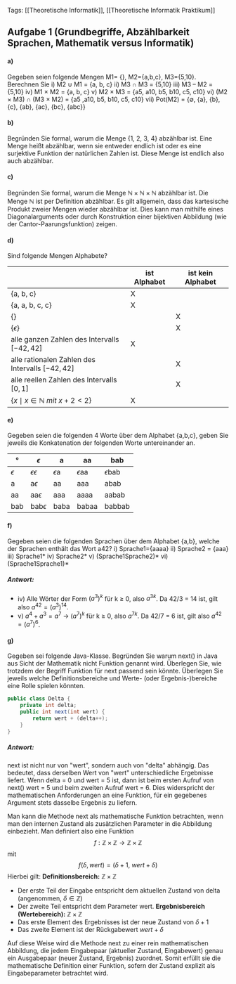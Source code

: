 Tags: [[Theoretische Informatik]], [[Theoretische Informatik Praktikum]]

## Aufgabe 1 (Grundbegriffe, Abzählbarkeit Sprachen, Mathematik versus Informatik)

#### a) 
Gegeben seien folgende Mengen M1= {}, M2={a,b,c}, M3={5,10}. Berechnen Sie
	i) M2 $\cup$ M1 = {a, b, c}
	ii) M3 $\cap$ M3 = {5,10}
	iii) M3 – M2 = {5,10}
	iv) M1 $\times$ M2 = {a, b, c}
	v) M2 $\times$ M3 = {a5, a10, b5, b10, c5, c10}
	vi) (M2 $\times$ M3) $\cap$ (M3 $\times$ M2) = {a5 ,a10, b5, b10, c5, c10}
	vii) Pot(M2) = {$\emptyset$, {a}, {b}, {c}, {ab}, {ac}, {bc}, {abc}}

#### b) 
Begründen Sie formal, warum die Menge {1, 2, 3, 4} abzählbar ist.
	Eine Menge heißt abzählbar, wenn sie entweder endlich ist oder es eine surjektive Funktion der natürlichen Zahlen ist. Diese Menge ist endlich also auch abzählbar.

#### c) 
Begründen Sie formal, warum die Menge $\mathbb{N}\times\mathbb{N}\times\mathbb{N}$ abzählbar ist.
	Die Menge $\mathbb{N}$ ist per Definition abzählbar. Es gilt allgemein, dass das kartesische Produkt zweier Mengen wieder abzählbar ist. Dies kann man mithilfe eines Diagonalarguments oder durch Konstruktion einer bijektiven Abbildung (wie der Cantor-Paarungsfunktion) zeigen.

#### d) 
Sind folgende Mengen Alphabete?

|                                                   | ist Alphabet | ist kein Alphabet |
| ------------------------------------------------- | ------------ | ----------------- |
| {a, b, c}                                         | X            |                   |
| {a, a, b, c, c}                                   | X            |                   |
| {}                                                |              | X                 |
| {$\epsilon$}                                      |              | X                 |
| alle ganzen Zahlen des Intervalls $[-42, 42]$     | X            |                   |
| alle rationalen Zahlen des Intervalls $[-42, 42]$ |              | X                 |
| alle reellen Zahlen des Intervalls $[0,1]$        |              | X                 |
| $\{x \mid x \in \mathbb{N}\ mit \ x+2 < 2 \}$     | X            |                   |
#### e) 
Gegeben seien die folgenden 4 Worte über dem Alphabet {a,b,c}, geben Sie jeweils die
Konkatenation der folgenden Worte untereinander an.

| °          | $\epsilon$         | a           | aa           | bab           |
| ---------- | ------------------ | ----------- | ------------ | ------------- |
| $\epsilon$ | $\epsilon\epsilon$ | $\epsilon$a | $\epsilon$aa | $\epsilon$bab |
| a          | a$\epsilon$        | aa          | aaa          | abab          |
| aa         | aa$\epsilon$       | aaa         | aaaa         | aabab         |
| bab        | bab$\epsilon$      | baba        | babaa        | babbab        |
#### f) 
Gegeben seien die folgenden Sprachen über dem Alphabet {a,b}, welche der Sprachen
enthält das Wort a42?
	i) Sprache1={aaaa}
	ii) Sprache2 = {aaa}
	iii) Sprache1*
	iv) Sprache2*
	v) (Sprache1Sprache2)*
	vi) (Sprache1Sprache1)*
	
##### Antwort: 
- iv) Alle Wörter der Form $(a^3)^k$ für k $\ge$ 0, also $a^{3k}$. Da 42/3 = 14 ist, gilt also $a^{42} = (a^3)^{14}$. 
- v) $a^4+a^3=a^7$ -> $(a^7)^k$ für k $\ge$ 0, also $a^{7k}$. Da 42/7 = 6 ist, gilt also $a^{42} = (a^7)^6$. 

#### g) 
Gegeben sei folgende Java-Klasse. Begründen Sie warum next() in Java aus Sicht der
Mathematik nicht Funktion genannt wird. Überlegen Sie, wie trotzdem der Begriff
Funktion für next passend sein könnte. Überlegen Sie jeweils welche Definitionsbereiche
und Werte- (oder Ergebnis-)bereiche eine Rolle spielen könnten.
```Java
public class Delta {
	private int delta;
	public int next(int wert) {
		return wert + (delta++);
	}
}
```
##### Antwort:
next ist nicht nur von "wert", sondern auch von "delta" abhängig. Das bedeutet, dass derselben Wert von "wert" unterschiedliche Ergebnisse liefert. Wenn delta = 0 und wert = 5 ist, dann ist beim ersten Aufruf von next() wert = 5 und beim zweiten Aufruf wert = 6. Dies widerspricht der mathematischen Anforderungen an eine Funktion, für ein gegebenes Argument stets dasselbe Ergebnis zu liefern.  

Man kann die Methode next als mathematische Funktion betrachten, wenn man den internen Zustand als zusätzlichen Parameter in die Abbildung einbezieht. Man definiert also eine Funktion $$f : \mathbb{Z} \times \mathbb{Z} \rightarrow \mathbb{Z} \times \mathbb{Z}$$
mit $$f(\delta, wert) = (\delta + 1,\ wert + \delta)$$
Hierbei gilt:
**Definitionsbereich:** $\mathbb{Z} \times \mathbb{Z}$ 
- Der erste Teil der Eingabe entspricht dem aktuellen Zustand von delta (angenommen, $\delta \in \mathbb{Z}$)
- Der zweite Teil entspricht dem Parameter wert.
**Ergebnisbereich (Wertebereich):** $\mathbb{Z} \times \mathbb{Z}$ 
- Das erste Element des Ergebnisses ist der neue Zustand von $\delta + 1$ 
- Das zweite Element ist der Rückgabewert $wert + \delta$ 

Auf diese Weise wird die Methode next zu einer rein mathematischen Abbildung, die jedem Eingabepaar (aktueller Zustand, Eingabewert) genau ein Ausgabepaar (neuer Zustand, Ergebnis) zuordnet. Somit erfüllt sie die mathematische Definition einer Funktion, sofern der Zustand explizit als Eingabeparameter betrachtet wird.